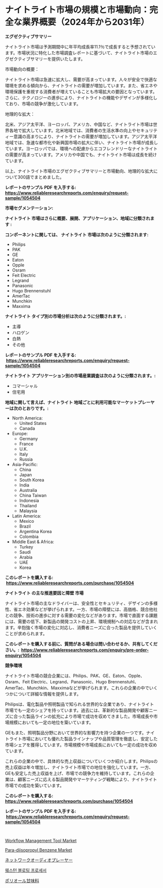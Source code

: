<p><h1>ナイトライト市場の規模と市場動向：完全な業界概要（2024年から2031年）</h1></p><p><strong>エグゼクティブサマリー</strong></p>
<p><p>ナイトライト市場は予測期間中に年平均成長率11.1％で成長すると予想されています。市場状況に特化した市場調査レポートに基づいて、ナイトライト市場のエグゼクティブサマリーを提供いたします。</p><p>市場動向の概要：</p><p>ナイトライト市場は急速に拡大し、需要が高まっています。人々が安全で快適な環境を求める傾向から、ナイトライトの需要が増加しています。また、省エネや環境保護を重視する消費者が増えていることも市場拡大の要因となっています。さらに、テクノロジーの進歩により、ナイトライトの機能やデザインが多様化しており、市場の競争が激化しています。</p><p>地理的な拡大：</p><p>北米、アジア太平洋、ヨーロッパ、アメリカ、中国など、ナイトライト市場は世界各地で拡大しています。北米地域では、消費者の生活水準の向上やセキュリティー意識の高まりにより、ナイトライトの需要が増加しています。アジア太平洋地域では、急速な都市化や新興国市場の拡大に伴い、ナイトライト市場が成長しています。ヨーロッパでは、環境への配慮からエコフレンドリーなナイトライトの需要が高まっています。アメリカや中国でも、ナイトライト市場は成長を続けています。</p><p>以上、ナイトライト市場のエグゼクティブサマリーと市場動向、地理的な拡大について300語でまとめました。</p></p>
<p><strong>レポートのサンプル PDF を入手する: <a href="https://www.reliableresearchreports.com/enquiry/request-sample/1054504">https://www.reliableresearchreports.com/enquiry/request-sample/1054504</a></strong></p>
<p><strong>市場セグメンテーション:</strong></p>
<p><strong> ナイトライト 市場はさらに概要、展開、アプリケーション、地域に分類されます :</strong></p>
<p><strong>コンポーネントに関しては、 ナイトライト 市場は次のように分類されます: &nbsp;</strong></p>
<p><ul><li>Philips</li><li>PAK</li><li>GE</li><li>Eaton</li><li>Opple</li><li>Osram</li><li>Feit Electric</li><li>Legrand</li><li>Panasonic</li><li>Hugo Brennenstuhl</li><li>AmerTac</li><li>Munchkin</li><li>Maxxima</li></ul></p>
<p><strong> ナイトライト タイプ別の市場分析は次のように分類されます。:</strong></p>
<p><ul><li>主導</li><li>ハロゲン</li><li>白熱</li><li>その他</li></ul></p>
<p><strong>レポートのサンプル PDF を入手する: &nbsp;<a href="https://www.reliableresearchreports.com/enquiry/request-sample/1054504">https://www.reliableresearchreports.com/enquiry/request-sample/1054504</a></strong></p>
<p><strong> ナイトライト アプリケーション別の市場産業調査は次のように分類されます。:</strong></p>
<p><ul><li>コマーシャル</li><li>住宅用</li></ul></p>
<p><strong>地域に関して言えば、ナイトライト 地域ごとに利用可能なマーケットプレーヤーは次のとおりです。:</strong></p>
<p><ul>
    <li>
        North America:
        <ul>
            <li>United States</li>
            <li>Canada</li>
        </ul>
    </li>
    <li>
        Europe:
        <ul>
            <li>Germany</li>
            <li>France</li>
            <li>U.K.</li>
            <li>Italy</li>
            <li>Russia</li>
        </ul>
    </li>
    <li>
        Asia-Pacific:
        <ul>
            <li>China</li>
            <li>Japan</li>
            <li>South Korea</li>
            <li>India</li>
            <li>Australia</li>
            <li>China Taiwan</li>
            <li>Indonesia</li>
            <li>Thailand</li>
            <li>Malaysia</li>
        </ul>
    </li>
    <li>
        Latin America:
        <ul>
            <li>Mexico</li>
            <li>Brazil</li>
            <li>Argentina Korea</li>
            <li>Colombia</li>
        </ul>
    </li>
    <li>
        Middle East & Africa:
        <ul>
            <li>Turkey</li>
            <li>Saudi</li>
            <li>Arabia</li>
            <li>UAE</li>
            <li>Korea</li>
        </ul>
    </li>
    </ul></p>
<p><strong>このレポートを購入する: &nbsp;<a href="https://www.reliableresearchreports.com/purchase/1054504">https://www.reliableresearchreports.com/purchase/1054504</a></strong></p>
<p><strong>ナイトライト の主な推進要因と障壁 市場</strong></p>
<p><p>ナイトライト市場の主なドライバーは、安全性とセキュリティ、デザインの多様性、省エネ効果などが挙げられます。一方、市場の障壁には、高価格、競合他社との競争、技術の進歩に対する需要の変化などがあります。市場で直面する課題には、需要の低下、新製品の開発コストの上昇、環境規制への対応などが含まれます。辛抱強く市場の変化に対応し、消費者ニーズに合った製品を提供していくことが求められます。</p></p>
<p><strong>このレポートを購入する前に、質問がある場合は問い合わせるか、共有してください。:&nbsp; <a href="https://www.reliableresearchreports.com/enquiry/pre-order-enquiry/1054504">https://www.reliableresearchreports.com/enquiry/pre-order-enquiry/1054504</a></strong></p>
<p><strong>競争環境</strong></p>
<p><p>ナイトライト市場の競合企業には、Philips、PAK、GE、Eaton、Opple、Osram、Feit Electric、Legrand、Panasonic、Hugo Brennenstuhl、AmerTac、Munchkin、Maxximaなどが挙げられます。これらの企業の中でいくつかについて詳細な情報を提供します。</p><p>Philipsは、電化製品や照明製品で知られる世界的な企業であり、ナイトライト市場でも一定のシェアを持っています。過去には、革新的な製品開発や顧客ニーズに合った製品ラインの拡充により市場で成功を収めてきました。市場成長や市場規模においても一定の地位を築いています。</p><p>GEもまた、照明製品分野において世界的な影響力を持つ企業の一つです。ナイトライト市場においても優れた製品ラインナップや品質管理を徹底し、安定した市場シェアを獲得しています。市場規模や市場成長においても一定の成功を収めています。</p><p>これらの企業の中で、具体的な売上収益についていくつか紹介します。Philipsの売上収益は年々増加し、ナイトライト市場での地位を強化しています。一方、GEも安定した売上収益を上げ、市場での競争力を維持しています。これらの企業は、顧客ニーズに応える製品開発やマーケティング戦略により、ナイトライト市場での成功を築いています。</p></p>
<p><strong>このレポートを購入する: &nbsp; <a href="https://www.reliableresearchreports.com/purchase/1054504">https://www.reliableresearchreports.com/purchase/1054504</a></strong></p>
<p><strong>レポートのサンプル PDF を入手する: &nbsp;<a href="https://www.reliableresearchreports.com/enquiry/request-sample/1054504">https://www.reliableresearchreports.com/enquiry/request-sample/1054504</a></strong><strong></strong></p>
<p>&nbsp;</p>
<p><p><a href="https://issuu.com/reportprime-2/docs/workflow-management-tool-market-size-2030.pptx">Workflow Management Tool Market</a></p><p><a href="https://sudsy-motorcycle-bbc.notion.site/Para-diisopropyl-Benzene-Market-Research-Report-The-Key-To-Successful-Business-Strategy-Forecasted--f449782cff5a4acf87ff8f728ee2596b">Para-diisopropyl Benzene Market</a></p><p><a href="https://github.com/oqxogxyvqe90775/Market-Research-Report-List-1/blob/main/7425347187524.md">ネットワークオーディオプレーヤー</a></p><p><a href="https://medium.com/@timkunzety907856/%EC%84%9C%EB%B6%80-%EB%B8%94%EB%A1%9C%ED%8C%85-%EC%B2%98%EB%A6%AC%EA%B8%B0-%EC%8B%9C%EC%9E%A5-%ED%86%B5%EC%B0%B0-%EC%8B%9C%EC%9E%A5-%EB%8F%99%ED%96%A5-%EC%84%B1%EC%9E%A5-2024%EB%85%84%EB%B6%80%ED%84%B0-2031%EB%85%84%EA%B9%8C%EC%A7%80-%EC%98%88%EC%B8%A1%EB%90%9C-%EA%B2%83-c2216bc3e1c1">웨스턴 블로팅 프로세서</a></p><p><a href="https://medium.com/@decker5351/%E3%83%9D%E3%83%AA%E3%82%AA%E3%83%BC%E3%83%AB%E7%94%98%E5%91%B3%E6%96%99%E5%B8%82%E5%A0%B4%E8%AA%BF%E6%9F%BB%E3%83%AC%E3%83%9D%E3%83%BC%E3%83%88-%E3%81%9D%E3%81%AE%E6%AD%B4%E5%8F%B2%E3%81%A82024%E5%B9%B4%E3%81%8B%E3%82%892031%E5%B9%B4%E3%81%BE%E3%81%A7%E3%81%AE%E4%BA%88%E6%B8%AC-bc85267d41ad">ポリオール甘味料</a></p></p>